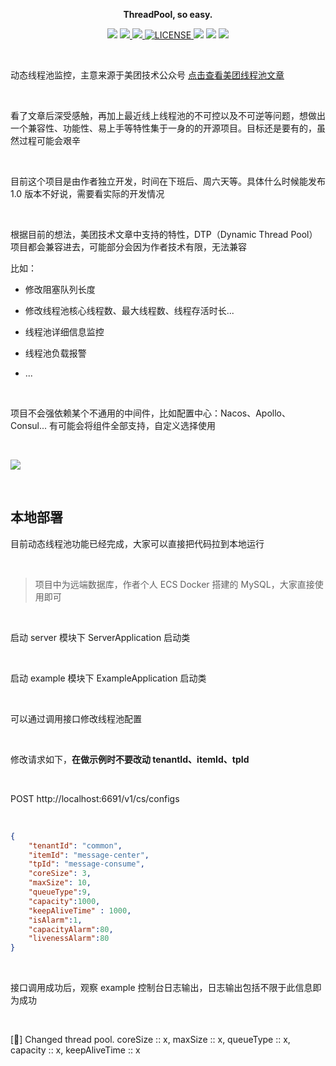 <p align="center">
	<strong>ThreadPool, so easy.</strong>
</p>
<p align="center">

<img src="https://img.shields.io/badge/程序员-龙台-blue.svg" />

<a target="_blank" href="http://mp.weixin.qq.com/s?__biz=Mzg4NDU0Mjk5OQ==&mid=100007311&idx=1&sn=d325c1a509d6ee89469a1134ac0a8cf5&chksm=4fb7c6f778c04fe111e9cf52723675b8e8cbbbf9e848741a5d9c20620ff6c778b6613e021a34&scene=18#wechat_redirect">
     <img src="https://img.shields.io/badge/公众号-龙台 blog-yellow.svg" />
</a>

<a target="_blank" href="https://github.com/longtai94/dynamic-thread-pool">
     <img src="https://img.shields.io/badge/⭐-github-orange.svg" />
</a>

<a href="https://github.com/longtai94/dynamic-thread-pool/blob/develop/LICENSE">
    <img src="https://img.shields.io/github/license/longtai94/dynamic-thread-pool?color=42b883&style=flat-square" alt="LICENSE">
</a>

<img src="https://img.shields.io/badge/JDK-1.8-violet.svg" />

<img src="https://img.shields.io/badge/release-v1.0.0-green.svg" />

<img src="https://img.shields.io/github/stars/longtai94/dynamic-thread-pool.svg" />

</p>

<br/>

动态线程池监控，主意来源于美团技术公众号 [点击查看美团线程池文章](https://tech.meituan.com/2020/04/02/java-pooling-pratice-in-meituan.html)

<br/>

看了文章后深受感触，再加上最近线上线程池的不可控以及不可逆等问题，想做出一个兼容性、功能性、易上手等特性集于一身的的开源项目。目标还是要有的，虽然过程可能会艰辛

<br/>

目前这个项目是由作者独立开发，时间在下班后、周六天等。具体什么时候能发布 1.0 版本不好说，需要看实际的开发情况

<br/>

根据目前的想法，美团技术文章中支持的特性，DTP（Dynamic Thread Pool）项目都会兼容进去，可能部分会因为作者技术有限，无法兼容


比如：

- 修改阻塞队列长度

- 修改线程池核心线程数、最大线程数、线程存活时长...

- 线程池详细信息监控

- 线程池负载报警

- ...

<br/>

项目不会强依赖某个不通用的中间件，比如配置中心：Nacos、Apollo、Consul... 有可能会将组件全部支持，自定义选择使用

<br/>

![](https://images-machen.oss-cn-beijing.aliyuncs.com/image-20210712091201286.png)

<br/>

## 本地部署

目前动态线程池功能已经完成，大家可以直接把代码拉到本地运行

<br/>

> 项目中为远端数据库，作者个人 ECS Docker 搭建的 MySQL，大家直接使用即可

<br/>

启动 server 模块下 ServerApplication 启动类

<br/>

启动 example 模块下 ExampleApplication 启动类

<br/>

可以通过调用接口修改线程池配置

<br/>

修改请求如下，**在做示例时不要改动 tenantId、itemId、tpId**

<br/>

POST http://localhost:6691/v1/cs/configs

<br/>

```json
{
    "tenantId": "common",
    "itemId": "message-center",
    "tpId": "message-consume",
    "coreSize": 3,
    "maxSize": 10,
    "queueType":9,
    "capacity":1000,
    "keepAliveTime" : 1000,
    "isAlarm":1,
    "capacityAlarm":80,
    "livenessAlarm":80
}
```

<br/>

接口调用成功后，观察 example 控制台日志输出，日志输出包括不限于此信息即为成功

<br/>

[🚀] Changed thread pool. coreSize :: x, maxSize :: x, queueType :: x, capacity :: x, keepAliveTime :: x
